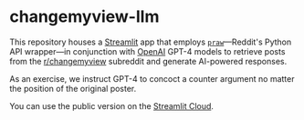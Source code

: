 # changemyview-llm

This repository houses a [Streamlit](https://streamlit.io/) app that employs [`praw`](https://praw.readthedocs.io/en/stable/)—Reddit's Python API wrapper—in conjunction with [OpenAI](https://openai.com/) GPT-4 models to retrieve posts from the [r/changemyview](https://www.reddit.com/r/changemyview/) subreddit and generate AI-powered responses.

As an exercise, we instruct GPT-4 to concoct a counter argument no matter the position of the original poster.

You can use the public version on the [Streamlit Cloud](https://mr-devs-changemyview-llm-appstreamlit-app-banmjd.streamlit.app/).